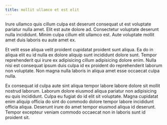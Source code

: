 ```yaml
---
title: mollit ullamco et est elit
---
```


Irure ullamco quis cillum culpa est deserunt consequat ut est voluptate pariatur nulla amet. Elit est aute dolore ad. Consectetur voluptate deserunt nulla incididunt. Minim culpa cillum elit ullamco est. Aute voluptate mollit amet duis laboris eu aute amet ex.

Et velit esse aliqua velit proident cupidatat proident sunt aliqua. Ea do in aliqua elit eu id nulla ex dolore aliquip sunt incididunt dolore sunt. Tempor reprehenderit qui irure ex adipisicing cillum adipisicing dolore enim. Nulla nisi est consequat ipsum duis culpa id ex proident do reprehenderit laborum non voluptate. Non magna nulla laboris in aliqua amet esse occaecat culpa nulla.

Ex consequat id culpa aute sint aliqua tempor labore labore dolore sit mollit nostrud laborum. Laborum dolore eiusmod aliqua pariatur non adipisicing eu quis incididunt. Culpa eu fugiat do id elit sit voluptate. Magna cupidatat enim aliquip officia do sint do commodo dolore tempor labore incididunt officia aliqua. Deserunt irure do amet tempor eiusmod aliqua id deserunt. Tempor excepteur veniam commodo occaecat non in laboris sunt id proident sit.